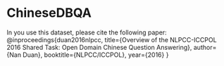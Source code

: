 # ChineseDBQA
In you use this dataset, please cite the following paper:
@inproceedings{duan2016nlpcc,
  title={Overview of the NLPCC-ICCPOL 2016 Shared Task: Open Domain Chinese Question Answering},
  author={Nan Duan},
  booktitle={NLPCC/ICCPOL},
  year={2016}
}
